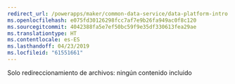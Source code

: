 ```yaml
---
redirect_url: /powerapps/maker/common-data-service/data-platform-intro
ms.openlocfilehash: e075fd30126298fcc7af7e9b26fa949ac0f8c120
ms.sourcegitcommit: 4042388fa5e7ef50bc59f9e35df330613fea29ae
ms.translationtype: HT
ms.contentlocale: es-ES
ms.lasthandoff: 04/23/2019
ms.locfileid: "61551661"
---
```

Solo redireccionamiento de archivos: ningún contenido incluido